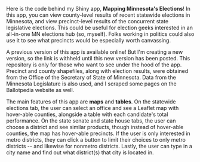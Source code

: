 Here is the code behind my Shiny app, **Mapping Minnesota's Elections**! In this app, you can view county-level results of recent statewide elections in Minnesota, and view precinct-level results of the concurrent state legislative elections. This could be useful for election geeks interested in an all-in-one MN elections hub (so, myself). Folks working in politics could also use it to see what precincts would be especially worth canvassing.

A previous version of this app is available online! But I'm creating a new version, so the link is withheld until this new version has been posted. This repository is only for those who want to see under the hood of the app. Precinct and county shapefiles, along with election results, were obtained from the Office of the Secretary of State of Minnesota. Data from the Minnesota Legislature is also used, and I scraped some pages on the Ballotpedia website as well.

The main features of this app are **maps** and **tables**. On the statewide elections tab, the user can select an office and see a Leaflet map with hover-able counties, alongside a table with each candidate's total performance. On the state senate and state house tabs, the user can choose a district and see similar products, though instead of hover-able counties, the map has hover-able precincts. If the user is only interested in metro districts, they can click a button to limit their choices to only metro districts -- and likewise for nonmetro districts. Lastly, the user can type in a city name and find out what district(s) that city is located in.
